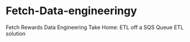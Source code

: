 # Fetch-Data-engineeringy
Fetch Rewards Data Engineering Take Home: ETL off a SQS Queue ETL solution
